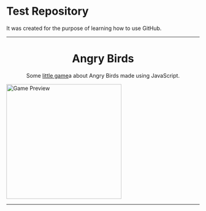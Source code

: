 # Test Repository
It was created for the purpose of learning how to use GitHub.
<hr>
<h1 align=center>Angry Birds</h1>
<p align=center>Some <a href='https://the-tophat-villain.github.io/test-repository/Exercise_12/angry_birds.html'>little game</a>a about Angry Birds made using JavaScript.</p>
<img src="https://github.com/user-attachments/assets/d6f37914-9a2b-406b-9727-ae687cddd13e" title="Game Preview" style="width: 300px; margin: 0 auto;">
<hr>
